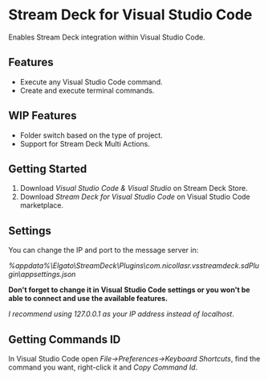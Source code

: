 # Stream Deck for Visual Studio Code

Enables Stream Deck integration within Visual Studio Code.

## Features

- Execute any Visual Studio Code command.
- Create and execute terminal commands.

## WIP Features

- Folder switch based on the type of project.
- Support for Stream Deck Multi Actions.

## Getting Started

1. Download _Visual Studio Code & Visual Studio_ on Stream Deck Store.
2. Download _Stream Deck for Visual Studio Code_ on Visual Studio Code marketplace.

## Settings

You can change the IP and port to the message server in:

_%appdata%\Elgato\StreamDeck\Plugins\com.nicollasr.vsstreamdeck.sdPlugin\appsettings.json_

**Don't forget to change it in Visual Studio Code settings or you won't be able to connect and use the available features.**

_I recommend using 127.0.0.1 as your IP address instead of localhost_.

## Getting Commands ID

In Visual Studio Code open _File->Preferences->Keyboard Shortcuts_, find the command you want, right-click it and _Copy Command Id_.
